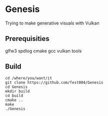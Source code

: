 # Genesis
Trying to make generative visuals with Vulkan 


## Prerequisities

glfw3
spdlog
cmake 
gcc
vulkan tools

## Build 
```console
cd /where/you/want/it
git clone https://github.com/fest004/Genesis
cd Genesis
mkdir build
cd build
cmake ..
make
./Genesis
```
